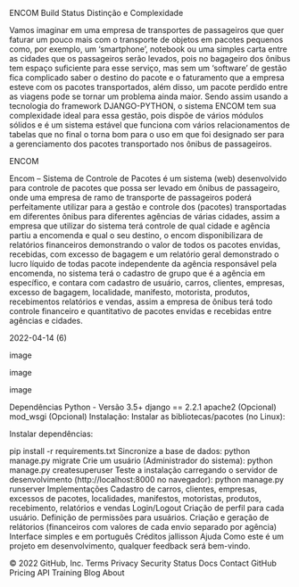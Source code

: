 ENCOM Build Status
Distinção e Complexidade

Vamos imaginar em uma empresa de transportes de passageiros que quer faturar um pouco mais com o transporte de objetos em pacotes pequenos como, por exemplo, um ‘smartphone’, notebook ou uma simples carta entre as cidades que os passageiros serão levados, pois no bagageiro dos ônibus tem espaço suficiente para esse serviço, mas sem um ‘software’ de gestão fica complicado saber o destino do pacote e o faturamento que a empresa esteve com os pacotes transportados, além disso, um pacote perdido entre as viagens pode se tornar um problema ainda maior. Sendo assim usando a tecnologia do framework DJANGO-PYTHON, o sistema ENCOM tem sua complexidade ideal para essa gestão, pois dispõe de vários módulos sólidos e é um sistema estável que funciona com vários relacionamentos de tabelas que no final o torna bom para o uso em que foi designado ser para a gerenciamento dos pacotes transportado nos ônibus de passageiros.

ENCOM

Encom – Sistema de Controle de Pacotes é um sistema (web) desenvolvido para controle de pacotes que possa ser levado em ônibus de passageiro, onde uma empresa de ramo de transporte de passageiros poderá perfeitamente utilizar para a gestão e controle dos (pacotes) transportadas em diferentes ônibus para diferentes agências de várias cidades, assim a empresa que utilizar do sistema terá controle de qual cidade e agência partiu a encomenda e qual o seu destino, o encom disponibilizara de relatórios financeiros demonstrando o valor de todos os pacotes envidas, recebidas, com excesso de bagagem e um relatório geral demonstrado o lucro líquido de todas pacote independente da agência responsável pela encomenda, no sistema terá o cadastro de grupo que é a agência em específico, e contara com cadastro de usuário, carros, clientes, empresas, excesso de bagagem, localidade, manifesto, motorista, produtos, recebimentos relatórios e vendas, assim a empresa de ônibus terá todo controle financeiro e quantitativo de pacotes envidas e recebidas entre agências e cidades.

2022-04-14 (6)

image

image

image

Dependências
Python - Versão 3.5+
django == 2.2.1
apache2 (Opcional)
mod_wsgi (Opcional)
Instalação:
Instalar as bibliotecas/pacotes (no Linux):

Instalar dependências:

pip install -r requirements.txt
Sincronize a base de dados:
python manage.py migrate
Crie um usuário (Administrador do sistema):
python manage.py createsuperuser
Teste a instalação carregando o servidor de desenvolvimento (http://localhost:8000 no navegador):
python manage.py runserver
Implementações
Cadastro de carros, clientes, empresas, excessos de pacotes, localidades, manifestos, motoristas, produtos, recebimento, relatórios e vendas
Login/Logout
Criação de perfil para cada usuário.
Definição de permissões para usuários.
Criação e geração de relátorios (financeiros com valores de cada envio separado por agência)
Interface simples e em português
Créditos
jallisson
Ajuda
Como este é um projeto em desenvolvimento, qualquer feedback será bem-vindo.

© 2022 GitHub, Inc.
Terms
Privacy
Security
Status
Docs
Contact GitHub
Pricing
API
Training
Blog
About

